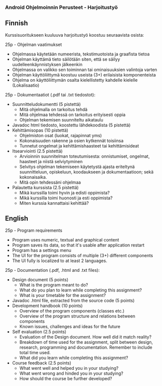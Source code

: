 ### Android Ohjelmoinnin Perusteet - Harjoitustyö

## Finnish 

Kurssisuoritukseen kuuluuva harjoitustyö koostuu seuraavista osista:

25p - Ohjelman vaatimukset 
* Ohjelmassa käytetään numeerista, tekstimuotoista ja graafista tietoa
* Ohjelman käyttämä tieto säilötään siten, että se säilyy uudelleenkäynnistyksen jälkeenkin
* Ohjelmassa on valikko sen toiminnan tai ominaisuuksien valintoja varten
* Ohjelman käyttöliittymä koostuu useista (3+) erilaisista komponenteista
* Ohjelma on käyttöliittymän osalta kielellistetty kahdelle kielelle (Lokalisaatio) 

25p - Dokumentaatiot (.pdf tai .txt tiedostot):
* Suunnitteludokumentti (5 pistettä)
  * Mitä ohjelmalla on tarkoitus tehdä
  * Mitä ohjelmaa tehdessä on tarkoitus erityisesti oppia
  * Ohjelman tekemisen suunniteltu aikataulu
* Javadoc html tiedosto, koostettu lähdekoodista (5 pistettä)
* Kehittämisopas (10 pistettä)
  * Ohjelmiston osat (luokat, rajapinnat yms) 
  * Kokonaisuuden rakenne ja osien kytkennät toisiinsa
  * Tunnetut ongelmat ja kehittämishaasteet tai kehittämisideat
* Itsearviointi  (2.5 pistettä)
  * Arvioinnin suunnitelman toteutumisesta: onnistumiset, ongelmat, haasteet ja niistä selviytyminen
  * Selvitys ohjelman tekemiseen käytetystä ajasta eriteltynä suunnitteluun, opiskeluun, koodaukseen ja dokumentaatioon; sekä kokonaisaika.
  * Mitä opin tehdessäni ohjelmaa
* Palautetta kurssista (2.5 pistettä)
  * Mikä kurssilla toimi hyvin ja edisti oppimista?
  * Mikä kurssilla toimi huonosti ja esti oppimista?
  * Miten kurssia kannattaisi kehittää?


## English

25p - Program requirements 
* Program uses numeric, textual and graphical content
* Program saves its data, so that it's usable after application restart
* Program has a settings menu
* The UI for the program consists of multiple (3+) different components
* The UI fully is localized to at least 2 languages. 

25p - Documentation (.pdf, .html and .txt files):
* Design document (5 points)
  * What is the program meant to do?
  * What do you plan to learn while completing this assignment?
  * What is your timetable for the assignment?
* Javadoc .html file, extracted from the source code (5 points)
* Development handbook (10 points)
  * Overview of the program components (classes etc.)
  * Overview of the program structure and relations between components
  * Known issues, challenges and ideas for the future
* Self evaluation  (2.5 points)
  * Evaluation of the Design document. How well did it match reality?
  * Breakdown of time used for the assignment, split between design, research, programming and documentation. Remember to include total time used.
  * What did you learn while completing this assignment?
* Course feedback (2.5 points)
  * What went well and helped you in your studying?
  * What went wrong and hinded you in your studying?
  * How should the course be further developed?
